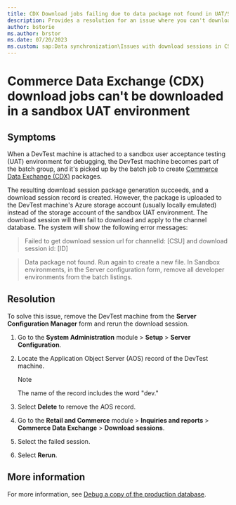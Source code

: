 ```yaml
---
title: CDX Download jobs failing due to data package not found in UAT/Sandbox
description: Provides a resolution for an issue where you can't download sessions in a sandbox user acceptance testing (UAT) environment after debugging. 
author: bstorie
ms.author: brstor
ms.date: 07/20/2023 
ms.custom: sap:Data synchronization\Issues with download sessions in CSU
---
```

#  Commerce Data Exchange (CDX) download jobs can't be downloaded in a sandbox UAT environment

## Symptoms

When a DevTest machine is attached to a sandbox user acceptance testing (UAT) environment for debugging, the DevTest machine becomes part of the batch group, and it's picked up by the batch job to create [Commerce Data Exchange (CDX)](/dynamics365/commerce/dev-itpro/implementation-considerations-cdx) packages.

The resulting download session package generation succeeds, and a download session record is created. However, the package is uploaded to the DevTest machine's Azure storage account (usually locally emulated) instead of the storage account of the sandbox UAT environment. The download session will then fail to download and apply to the channel database. The system will show the following error messages:  

> Failed to get download session url for channelId: [CSU] and download session id: [ID]

> Data package not found. Run again to create a new file. In Sandbox environments, in the Server configuration form, remove all developer environments from the batch listings.


## Resolution

To solve this issue, remove the DevTest machine from the **Server Configuration Manager** form and rerun the download session.

1. Go to the **System Administration** module > **Setup** > **Server Configuration**.
2. Locate the Application Object Server (AOS) record of the DevTest machine.

   > [!NOTE]
   > The name of the record includes the word "dev."

3. Select **Delete** to remove the AOS record.
4. Go to the **Retail and Commerce** module > **Inquiries and reports** > **Commerce Data Exchange** > **Download sessions**.
5. Select the failed session.
6. Select **Rerun**.

## More information

For more information, see [Debug a copy of the production database](/dynamics365/fin-ops-core/dev-itpro/database/dbmovement-scenario-debugdiag).
